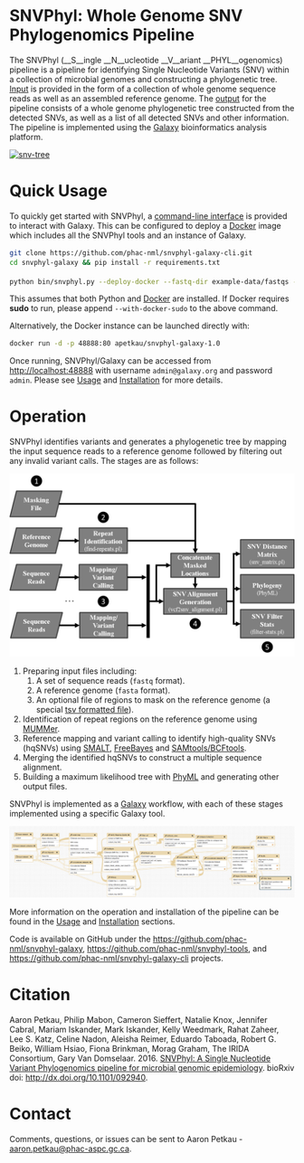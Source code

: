 # SNVPhyl: Whole Genome SNV Phylogenomics Pipeline

The SNVPhyl (__S__ingle __N__ucleotide __V__ariant __PHYL__ogenomics) pipeline is a pipeline for identifying Single Nucleotide Variants (SNV) within a collection of microbial genomes and constructing a phylogenetic tree.  [Input][] is provided in the form of a collection of whole genome sequence reads as well as an assembled reference genome.  The [output][] for the pipeline consists of a whole genome phylogenetic tree constructed from the detected SNVs, as well as a list of all detected SNVs and other information.  The pipeline is implemented using the [Galaxy][] bioinformatics analysis platform.

[![snv-tree][]][snv-tree]

# Quick Usage

To quickly get started with SNVPhyl, a [command-line interface][] is provided to interact with Galaxy.  This can be configured to deploy a [Docker][] image which includes all the SNVPhyl tools and an instance of Galaxy.

```bash
git clone https://github.com/phac-nml/snvphyl-galaxy-cli.git
cd snvphyl-galaxy && pip install -r requirements.txt

python bin/snvphyl.py --deploy-docker --fastq-dir example-data/fastqs --reference-file example-data/reference.fasta --min-coverage 5 --output-dir output1
```

This assumes that both Python and [Docker][] are installed.  If Docker requires **sudo** to run, please append `--with-docker-sudo` to the above command.

Alternatively, the Docker instance can be launched directly with:

```bash
docker run -d -p 48888:80 apetkau/snvphyl-galaxy-1.0
```

Once running, SNVPhyl/Galaxy can be accessed from <http://localhost:48888> with username `admin@galaxy.org` and password `admin`.  Please see [Usage][] and [Installation][] for more details.

# Operation

SNVPhyl identifies variants and generates a phylogenetic tree by mapping the input sequence reads to a reference genome followed by filtering out any invalid variant calls.  The stages are as follows:

[![snvphyl-overview][]][snvphyl-overview]

1. Preparing input files including:
    1. A set of sequence reads (`fastq` format).
    2. A reference genome (`fasta` format).
    3. An optional file of regions to mask on the reference genome (a special [tsv formatted file][]).
2. Identification of repeat regions on the reference genome using [MUMMer][].
3. Reference mapping and variant calling to identify high-quality SNVs (hqSNVs) using [SMALT][], [FreeBayes][] and [SAMtools/BCFtools][].
4. Merging the identified hqSNVs to construct a multiple sequence alignment.
5. Building a maximum likelihood tree with [PhyML][] and generating other output files.

SNVPhyl is implemented as a [Galaxy][] workflow, with each of these stages implemented using a specific Galaxy tool.

[![snvphyl-overview-galaxy][]][snvphyl-overview-galaxy]

More information on the operation and installation of the pipeline can be found in the [Usage][] and [Installation][] sections.

Code is available on GitHub under the <https://github.com/phac-nml/snvphyl-galaxy>, <https://github.com/phac-nml/snvphyl-tools>, and <https://github.com/phac-nml/snvphyl-galaxy-cli> projects.

# Citation

Aaron Petkau, Philip Mabon, Cameron Sieffert, Natalie Knox, Jennifer Cabral, Mariam Iskander, Mark Iskander, Kelly Weedmark, Rahat Zaheer, Lee S. Katz, Celine Nadon, Aleisha Reimer, Eduardo Taboada, Robert G. Beiko, William Hsiao, Fiona Brinkman, Morag Graham, The IRIDA Consortium, Gary Van Domselaar. 2016. [SNVPhyl: A Single Nucleotide Variant Phylogenomics pipeline for microbial genomic epidemiology](http://biorxiv.org/content/early/2016/12/10/092940). bioRxiv doi: http://dx.doi.org/10.1101/092940.

# Contact

Comments, questions, or issues can be sent to Aaron Petkau - <aaron.petkau@phac-aspc.gc.ca>.

[Galaxy]: http://galaxyproject.org/
[Installation]: install/index.md
[command-line interface]: https://github.com/phac-nml/snvphyl-galaxy-cli
[Docker]: https://www.docker.com/
[tsv formatted file]: user/input/#invalid-positions-masking-file
[Overview]: user/index.md
[SMALT]: http://www.sanger.ac.uk/science/tools/smalt-0
[MUMMer]: http://mummer.sourceforge.net/
[FreeBayes]: https://github.com/ekg/freebayes
[SAMtools/BCFtools]: http://www.htslib.org/
[PhyML]: http://www.atgc-montpellier.fr/phyml/
[Usage]: user/usage.md
[snvphyl-overview]: images/snvphyl-overview.png
[snvphyl-overview-galaxy]: images/snvphyl-overview-galaxy.png
[snv-tree]: images/snvphyl-out.png
[output]: user/output.md
[Input]: user/input.md
[parameters]: user/parameters.md
